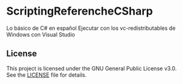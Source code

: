 # ScriptingReferencheCSharp
Lo básico de C# en español
Ejecutar con los vc-redistributables de Windows con Visual Studio

## License
This project is licensed under the GNU General Public License v3.0.  
See the [LICENSE](./LICENSE.txt) file for details.
